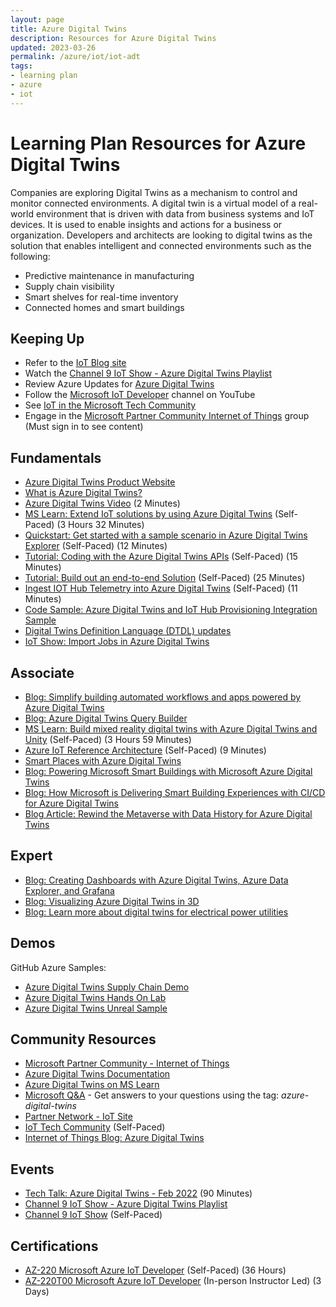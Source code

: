 ```yaml
---
layout: page
title: Azure Digital Twins
description: Resources for Azure Digital Twins
updated: 2023-03-26
permalink: /azure/iot/iot-adt
tags: 
- learning plan
- azure
- iot
---
```


# Learning Plan Resources for Azure Digital Twins

Companies are exploring Digital Twins as a mechanism to control and monitor connected environments. A digital twin is a virtual model of a real-world environment that is driven with data from business systems and IoT devices. It is used to enable insights and actions for a business or organization. Developers and architects are looking to digital twins as the solution that enables intelligent and connected environments such as the following:
* Predictive maintenance in manufacturing
* Supply chain visibility
* Smart shelves for real-time inventory
* Connected homes and smart buildings

## Keeping Up

* Refer to the [IoT Blog site](https://azure.microsoft.com/blog/topics/internet-of-things/?WT.mc_id=gpsus-set-diphilli)
* Watch the [Channel 9 IoT Show - Azure Digital Twins Playlist](https://www.youtube.com/playlist?list=PL1ljc761XCiYfsAlacKK4gpaMoTIH2nSU)
* Review Azure Updates for [Azure Digital Twins](https://azure.microsoft.com/updates/?query=%22digital%20twins%22)
* Follow the [Microsoft IoT Developer](https://www.youtube.com/channel/UCL7wy-iy_V76xxPnrIzGOZQ/?WT.mc_id=gpsus-set-diphilli) channel on YouTube
* See [IoT in the Microsoft Tech Community](https://techcommunity.microsoft.com/t5/Internet-of-Things-IoT/ct-p/IoT/?WT.mc_id=gpsus-set-diphilli)
* Engage in the [Microsoft Partner Community Internet of Things](https://aka.ms/MPC-IoT) group (Must sign in to see content)

## Fundamentals

* [Azure Digital Twins Product Website](https://azure.microsoft.com/services/digital-twins/)
* [What is Azure Digital Twins?](https://docs.microsoft.com/azure/digital-twins/overview)
* [Azure Digital Twins Video](https://docs.microsoft.com/shows/azure-videos/azure-digital-twins-video) (2 Minutes)
* [MS Learn: Extend IoT solutions by using Azure Digital Twins](https://docs.microsoft.com/learn/paths/extend-iot-solutions-by-using-azure-digital-twins/) (Self-Paced) (3 Hours 32 Minutes)
* [Quickstart: Get started with a sample scenario in Azure Digital Twins Explorer](https://docs.microsoft.com/azure/digital-twins/quickstart-azure-digital-twins-explorer) (Self-Paced) (12 Minutes)
* [Tutorial: Coding with the Azure Digital Twins APIs](https://docs.microsoft.com/azure/digital-twins/tutorial-code) (Self-Paced) (15 Minutes)
* [Tutorial: Build out an end-to-end Solution](https://docs.microsoft.com/azure/digital-twins/tutorial-end-to-end) (Self-Paced) (25 Minutes)
* [Ingest IOT Hub Telemetry into Azure Digital Twins](https://docs.microsoft.com/azure/digital-twins/how-to-ingest-iot-hub-data) (Self-Paced) (11 Minutes)
* [Code Sample: Azure Digital Twins and IoT Hub Provisioning Integration Sample](https://docs.microsoft.com/samples/azure-samples/digital-twins-iothub-integration/adt-iothub-provision-sample/)
* [Digital Twins Definition Language (DTDL) updates](https://techcommunity.microsoft.com/t5/internet-of-things-blog/digital-twins-definition-language-dtdl-updates/ba-p/3751705)
* [IoT Show: Import Jobs in Azure Digital Twins](https://learn.microsoft.com/en-us/shows/internet-of-things-show/import-jobs-in-azure-digital-twins)

## Associate

* [Blog: Simplify building automated workflows and apps powered by Azure Digital Twins](https://techcommunity.microsoft.com/t5/internet-of-things-blog/simplify-building-automated-workflows-and-apps-powered-by-azure/ba-p/3763051)
* [Blog: Azure Digital Twins Query Builder](https://techcommunity.microsoft.com/t5/internet-of-things-blog/digital-twins-query-builder/ba-p/3511882)
* [MS Learn: Build mixed reality digital twins with Azure Digital Twins and Unity](https://docs.microsoft.com/learn/paths/build-mixed-reality-azure-digital-twins-unity/) (Self-Paced) (3 Hours 59 Minutes)
* [Azure IoT Reference Architecture](https://learn.microsoft.com/azure/architecture/reference-architectures/iot) (Self-Paced) (9 Minutes)
* [Smart Places with Azure Digital Twins](https://docs.microsoft.com/azure/architecture/example-scenario/iot/smart-places)
* [Blog: Powering Microsoft Smart Buildings with Microsoft Azure Digital Twins](https://www.microsoft.com/insidetrack/blog/powering-microsoft-smart-buildings-with-microsoft-azure-digital-twins/)
* [Blog: How Microsoft is Delivering Smart Building Experiences with CI/CD for Azure Digital Twins](https://www.microsoft.com/insidetrack/blog/how-microsoft-is-delivering-smart-building-experiences-with-ci-cd-for-azure-digital-twins/)
* [Blog Article: Rewind the Metaverse with Data History for Azure Digital Twins](https://techcommunity.microsoft.com/t5/internet-of-things-blog/rewind-the-metaverse-with-data-history-for-azure-digital-twins/ba-p/3145153)

## Expert

* [Blog: Creating Dashboards with Azure Digital Twins, Azure Data Explorer, and Grafana](https://techcommunity.microsoft.com/t5/internet-of-things-blog/creating-dashboards-with-azure-digital-twins-azure-data-explorer/ba-p/3277879)
* [Blog: Visualizing Azure Digital Twins in 3D](https://techcommunity.microsoft.com/t5/internet-of-things-blog/visualizing-azure-digital-twins-in-3d/ba-p/2898159)
* [Blog: Learn more about digital twins for electrical power utilities](https://techcommunity.microsoft.com/t5/internet-of-things-blog/how-can-digital-twins-make-smart-grids-a-reality/ba-p/3749640)

## Demos

GitHub Azure Samples: 
* [Azure Digital Twins Supply Chain Demo](https://github.com/Azure-Samples/IoTDemos/tree/master/ADT-SupplyChainDemo)
* [Azure Digital Twins Hands On Lab](https://github.com/Azure-Samples/digital-twins-samples/tree/master/HandsOnLab)
* [Azure Digital Twins Unreal Sample](https://github.com/Azure-Samples/azure-digital-twins-unreal-integration)

## Community Resources

* [Microsoft Partner Community - Internet of Things](https://aka.ms/MPC-IoT)
* [Azure Digital Twins Documentation](https://docs.microsoft.com/azure/digital-twins/)
* [Azure Digital Twins on MS Learn](https://learn.microsoft.com/training/browse/?terms=%22Digital%20Twins%22)
* [Microsoft Q&A](https://learn.microsoft.com/answers/) - Get answers to your questions using the tag: *azure-digital-twins*
* [Partner Network - IoT Site](https://partner.microsoft.com/solutions/azure/internet-of-things#simple-tab-content-1)
* [IoT Tech Community](https://techcommunity.microsoft.com/t5/Internet-of-Things-IoT/ct-p/IoT) (Self-Paced)
* [Internet of Things Blog: Azure Digital Twins](https://techcommunity.microsoft.com/t5/internet-of-things-blog/bg-p/IoTBlog/label-name/Azure%20Digital%20Twins)

## Events

* [Tech Talk: Azure Digital Twins - Feb 2022](https://msuspartners.eventbuilder.com/event/55367) (90 Minutes)
* [Channel 9 IoT Show - Azure Digital Twins Playlist](https://www.youtube.com/playlist?list=PL1ljc761XCiYfsAlacKK4gpaMoTIH2nSU)
* [Channel 9 IoT Show](https://aka.ms/IoTShow) (Self-Paced)

## Certifications

* [AZ-220 Microsoft Azure IoT Developer](https://docs.microsoft.com/learn/certifications/exams/az-220) (Self-Paced) (36 Hours)
* [AZ-220T00 Microsoft Azure IoT Developer](https://docs.microsoft.com/learn/certifications/courses/az-220t00) (In-person Instructor Led) (3 Days)

